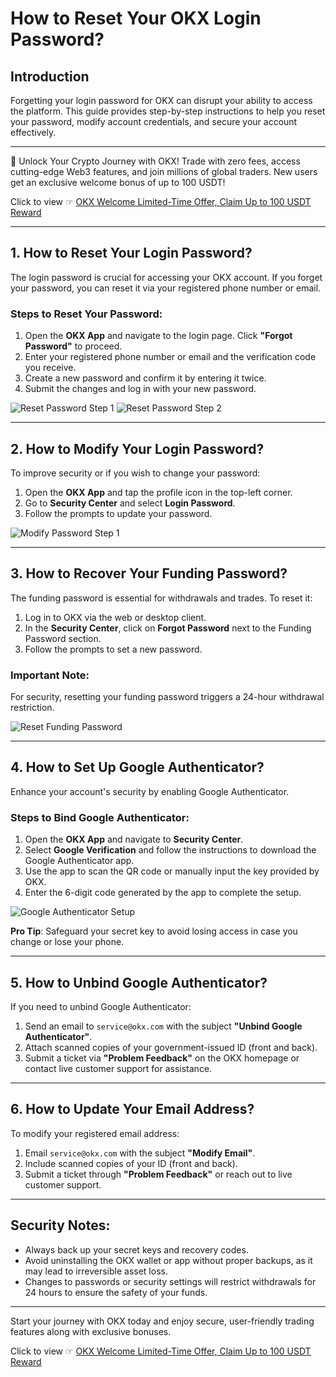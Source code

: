 # How to Reset Your OKX Login Password?

## Introduction

Forgetting your login password for OKX can disrupt your ability to access the platform. This guide provides step-by-step instructions to help you reset your password, modify account credentials, and secure your account effectively.

---

🚀 Unlock Your Crypto Journey with OKX! Trade with zero fees, access cutting-edge Web3 features, and join millions of global traders. New users get an exclusive welcome bonus of up to 100 USDT!

Click to view ☞ [OKX Welcome Limited-Time Offer, Claim Up to 100 USDT Reward](https://bit.ly/OKXe)

---

## 1. How to Reset Your Login Password?

The login password is crucial for accessing your OKX account. If you forget your password, you can reset it via your registered phone number or email.

### Steps to Reset Your Password:
1. Open the **OKX App** and navigate to the login page. Click **"Forgot Password"** to proceed.
2. Enter your registered phone number or email and the verification code you receive.
3. Create a new password and confirm it by entering it twice.
4. Submit the changes and log in with your new password.

![Reset Password Step 1](https://imageproxy.pixnet.cc/imgproxy?url=https://www.okx.com/hc/article_attachments/360083433392/09-1.png)
![Reset Password Step 2](https://imageproxy.pixnet.cc/imgproxy?url=https://www.okx.com/hc/article_attachments/360083477671/09-3.png)

---

## 2. How to Modify Your Login Password?

To improve security or if you wish to change your password:

1. Open the **OKX App** and tap the profile icon in the top-left corner.
2. Go to **Security Center** and select **Login Password**.
3. Follow the prompts to update your password.

![Modify Password Step 1](https://imageproxy.pixnet.cc/imgproxy?url=https://www.okx.com/hc/article_attachments/360083477851/09-5.png)

---

## 3. How to Recover Your Funding Password?

The funding password is essential for withdrawals and trades. To reset it:

1. Log in to OKX via the web or desktop client.
2. In the **Security Center**, click on **Forgot Password** next to the Funding Password section.
3. Follow the prompts to set a new password.

### Important Note:
For security, resetting your funding password triggers a 24-hour withdrawal restriction.

![Reset Funding Password](https://imageproxy.pixnet.cc/imgproxy?url=https://www.okx.com/hc/article_attachments/360083478311/09-9.png)

---

## 4. How to Set Up Google Authenticator?

Enhance your account's security by enabling Google Authenticator.

### Steps to Bind Google Authenticator:
1. Open the **OKX App** and navigate to **Security Center**.
2. Select **Google Verification** and follow the instructions to download the Google Authenticator app.
3. Use the app to scan the QR code or manually input the key provided by OKX.
4. Enter the 6-digit code generated by the app to complete the setup.

![Google Authenticator Setup](https://imageproxy.pixnet.cc/imgproxy?url=https://www.okx.com/hc/article_attachments/360083489391/09-18.png)

**Pro Tip**: Safeguard your secret key to avoid losing access in case you change or lose your phone.

---

## 5. How to Unbind Google Authenticator?

If you need to unbind Google Authenticator:

1. Send an email to `service@okx.com` with the subject **"Unbind Google Authenticator"**.
2. Attach scanned copies of your government-issued ID (front and back).
3. Submit a ticket via **"Problem Feedback"** on the OKX homepage or contact live customer support for assistance.

---

## 6. How to Update Your Email Address?

To modify your registered email address:

1. Email `service@okx.com` with the subject **"Modify Email"**.
2. Include scanned copies of your ID (front and back).
3. Submit a ticket through **"Problem Feedback"** or reach out to live customer support.

---

## Security Notes:
- Always back up your secret keys and recovery codes.
- Avoid uninstalling the OKX wallet or app without proper backups, as it may lead to irreversible asset loss.
- Changes to passwords or security settings will restrict withdrawals for 24 hours to ensure the safety of your funds.

---

Start your journey with OKX today and enjoy secure, user-friendly trading features along with exclusive bonuses.

Click to view ☞ [OKX Welcome Limited-Time Offer, Claim Up to 100 USDT Reward](https://bit.ly/OKXe)
